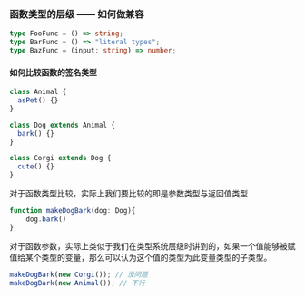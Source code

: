 ### 函数类型的层级 —— 如何做兼容
```ts
type FooFunc = () => string;
type BarFunc = () => "literal types";
type BazFunc = (input: string) => number;
```

#### 如何比较函数的签名类型
```ts
class Animal {
  asPet() {}
}

class Dog extends Animal {
  bark() {}
}

class Corgi extends Dog {
  cute() {}
}

```
对于函数类型比较，实际上我们要比较的即是参数类型与返回值类型
```ts
function makeDogBark(dog: Dog){
    dog.bark()
}
```
对于函数参数，实际上类似于我们在类型系统层级时讲到的，如果一个值能够被赋值给某个类型的变量，那么可以认为这个值的类型为此变量类型的子类型。
```ts
makeDogBark(new Corgi()); // 没问题
makeDogBark(new Animal()); // 不行
```
